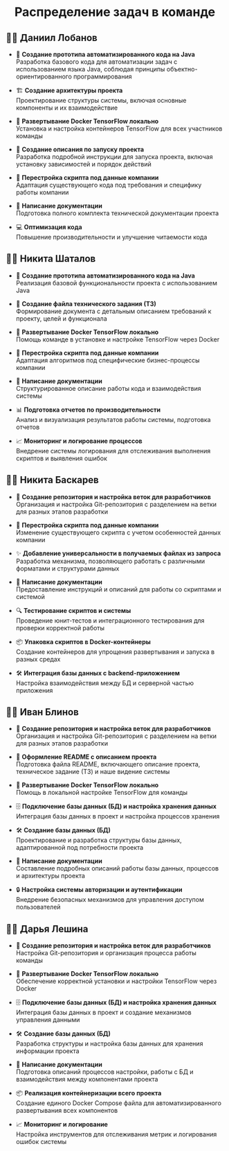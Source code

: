 # <p style="text-align:center;">**Распределение задач в команде**</p>

## 👨‍💻 **Даниил Лобанов**

- 🚀 **Создание прототипа автоматизированного кода на Java**  
  Разработка базового кода для автоматизации задач с использованием языка Java, соблюдая принципы объектно-ориентированного программирования

- 🏗️ **Создание архитектуры проекта**  
  Проектирование структуры системы, включая основные компоненты и их взаимодействие

- 🐳 **Развертывание Docker TensorFlow локально**  
  Установка и настройка контейнеров TensorFlow для всех участников команды

- 📄 **Создание описания по запуску проекта**  
  Разработка подробной инструкции для запуска проекта, включая установку зависимостей и порядок действий

- 🔧 **Перестройка скрипта под данные компании**  
  Адаптация существующего кода под требования и специфику работы компании

- 📝 **Написание документации**  
  Подготовка полного комплекта технической документации проекта

- 💻 **Оптимизация кода**  
  Повышение производительности и улучшение читаемости кода

## 👨‍💻 **Никита Шаталов**

- 🚀 **Создание прототипа автоматизированного кода на Java**  
  Реализация базовой функциональности проекта с использованием Java

- 📑 **Создание файла технического задания (ТЗ)**  
  Формирование документа с детальным описанием требований к проекту, целей и функционала

- 🐳 **Развертывание Docker TensorFlow локально**  
  Помощь команде в установке и настройке TensorFlow через Docker

- 🔧 **Перестройка скрипта под данные компании**  
  Адаптация алгоритмов под специфические бизнес-процессы компании

- 📝 **Написание документации**  
  Структурированное описание работы кода и взаимодействия системы

- 📊 **Подготовка отчетов по производительности**  
  Анализ и визуализация результатов работы системы, подготовка отчетов

- 📈 **Мониторинг и логирование процессов**  
  Внедрение системы логирования для отслеживания выполнения скриптов и выявления ошибок

## 👨‍💻 **Никита Баскарев**

- 📂 **Создание репозитория и настройка веток для разработчиков**  
  Организация и настройка Git-репозитория с разделением на ветки для разных этапов разработки

- 🔧 **Перестройка скрипта под данные компании**  
  Изменение существующего скрипта с учетом особенностей данных компании

- ✨ **Добавление универсальности в получаемых файлах из запроса**  
  Разработка механизма, позволяющего работать с различными форматами и структурами данных

- 📝 **Написание документации**  
  Предоставление инструкций и описаний для работы со скриптами и системой

- 🔍 **Тестирование скриптов и системы**  
  Проведение юнит-тестов и интеграционного тестирования для проверки корректной работы

- 📦 **Упаковка скриптов в Docker-контейнеры**  
  Создание контейнеров для упрощения развертывания и запуска в разных средах

- 🛠 **Интеграция базы данных с backend-приложением**  
  Настройка взаимодействия между БД и серверной частью приложения

## 👨‍💻 **Иван Блинов**

- 📂 **Создание репозитория и настройка веток для разработчиков**  
  Организация и настройка Git-репозитория с разделением на ветки для разных этапов разработки

- 📖 **Оформление README с описанием проекта**  
  Подготовка файла README, включающего описание проекта, техническое задание (ТЗ) и наше видение системы

- 🐳 **Развертывание Docker TensorFlow локально**  
  Помощь в локальной настройке TensorFlow для команды

- 🗄️ **Подключение базы данных (БД) и настройка хранения данных**  
  Интеграция базы данных в проект и настройка процессов хранения

- 🛠️ **Создание базы данных (БД)**  
  Проектирование и разработка структуры базы данных, адаптированной под потребности проекта

- 📝 **Написание документации**  
  Составление подробных описаний работы базы данных, процессов и архитектуры проекта

- 🔒 **Настройка системы авторизации и аутентификации**  
  Внедрение безопасных механизмов для управления доступом пользователей

## 👩‍💻 **Дарья Лешина**

- 📂 **Создание репозитория и настройка веток для разработчиков**  
  Настройка Git-репозитория и организация процесса работы команды

- 🐳 **Развертывание Docker TensorFlow локально**  
  Обеспечение корректной установки и настройки TensorFlow через Docker

- 🗄️ **Подключение базы данных (БД) и настройка хранения данных**  
  Интеграция базы данных в проект и создание механизмов управления данными

- 🛠️ **Создание базы данных (БД)**  
  Разработка структуры и настройка базы данных для хранения информации проекта

- 📝 **Написание документации**  
  Подготовка описаний процессов настройки, работы с БД и взаимодействия между компонентами проекта

- 📦 **Реализация контейнеризации всего проекта**  
  Создание единого Docker Compose файла для автоматизированного развертывания всех компонентов

- 📈 **Мониторинг и логирование**  
  Настройка инструментов для отслеживания метрик и логирования ошибок системы
